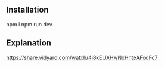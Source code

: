 ## Installation
npm i
npm run dev

## Explanation
https://share.vidyard.com/watch/4i8kEUXHwNxHnteAFodFc7